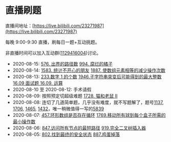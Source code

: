# 直播刷题

直播间地址：[https://live.bilibili.com/23271987](https://live.bilibili.com/23271987)

每晚 9:00-9:30 直播，刷每日一题+互动挑题。

非直播时间可以加入互动群([1129416004](https://jq.qq.com/?_wv=1027&k=FhuuBejY))讨论。

- 2020-08-15: [576. 出界的路径数](576.md) [994. 腐烂的橘子](994.md)
- 2020-08-14: [1583. 统计不开心的朋友](1583.md) [1887. 使数组元素相等的减少操作次数](1887.md)
- 2020-08-13: [233.数字 1 的个数](233.md) [1946.子字符串突变后可能得到的最大整数](1946.md) [16.09 面试题 16.09. 运算](16.09.md)
- 2020-08-10 至 2020-08-12: 手术请假
- 2020-08-09: 按照预定切超级难题 [1728. 猫和老鼠 II](1728.md)
- 2020-08-08: 连切了几道简单题，几乎没有难度，就不写题解了，题号[1137](https://leetcode-cn.com/problems/n-th-tribonacci-number/), [1706](https://leetcode-cn.com/problems/where-will-the-ball-fall/), [1465](https://leetcode-cn.com/problems/maximum-area-of-a-piece-of-cake-after-horizontal-and-vertical-cuts/), [1432](https://leetcode-cn.com/problems/max-difference-you-can-get-from-changing-an-integer/)，唯一稍微值得一写的[5839](5839.md)
- 2020-08-07: [457.环形数组是否存在循环](457.md) [1769.移动所有球到每个盒子所需的最小操作数](1769.md)
- 2020-08-06: [847.访问所有节点的最短路径](847.md) [919.完全二叉树插入器](919.md)
- 2020-08-05: [802.找到最终的安全状态](802.md) [887.鸡蛋掉落](887.md)
